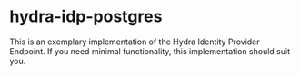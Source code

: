# hydra-idp-postgres

This is an exemplary implementation of the Hydra Identity Provider Endpoint. If you need minimal functionality,
this implementation should suit you.